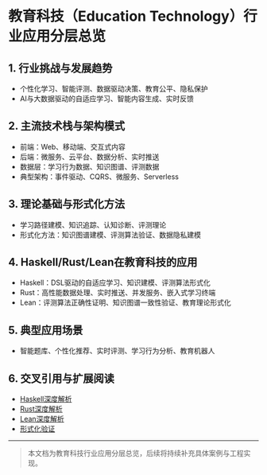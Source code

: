 # 教育科技（Education Technology）行业应用分层总览

## 1. 行业挑战与发展趋势

- 个性化学习、智能评测、数据驱动决策、教育公平、隐私保护
- AI与大数据驱动的自适应学习、智能内容生成、实时反馈

## 2. 主流技术栈与架构模式

- 前端：Web、移动端、交互式内容
- 后端：微服务、云平台、数据分析、实时推送
- 数据层：学习行为数据、知识图谱、评测数据
- 典型架构：事件驱动、CQRS、微服务、Serverless

## 3. 理论基础与形式化方法

- 学习路径建模、知识追踪、认知诊断、评测理论
- 形式化方法：知识图谱建模、评测算法验证、数据隐私建模

## 4. Haskell/Rust/Lean在教育科技的应用

- Haskell：DSL驱动的自适应学习、知识建模、评测算法形式化
- Rust：高性能数据处理、实时推送、并发服务、嵌入式学习终端
- Lean：评测算法正确性证明、知识图谱一致性验证、教育理论形式化

## 5. 典型应用场景

- 智能题库、个性化推荐、实时评测、学习行为分析、教育机器人

## 6. 交叉引用与扩展阅读

- [Haskell深度解析](../../08-Programming-Languages/003-Haskell-Deep-Dive.md)
- [Rust深度解析](../../08-Programming-Languages/004-Rust-Deep-Dive.md)
- [Lean深度解析](../../08-Programming-Languages/005-Lean-Deep-Dive.md)
- [形式化验证](../../09-Formal-Methods/001-Formal-Verification.md)

---

> 本文档为教育科技行业应用分层总览，后续将持续补充具体案例与工程实现。
